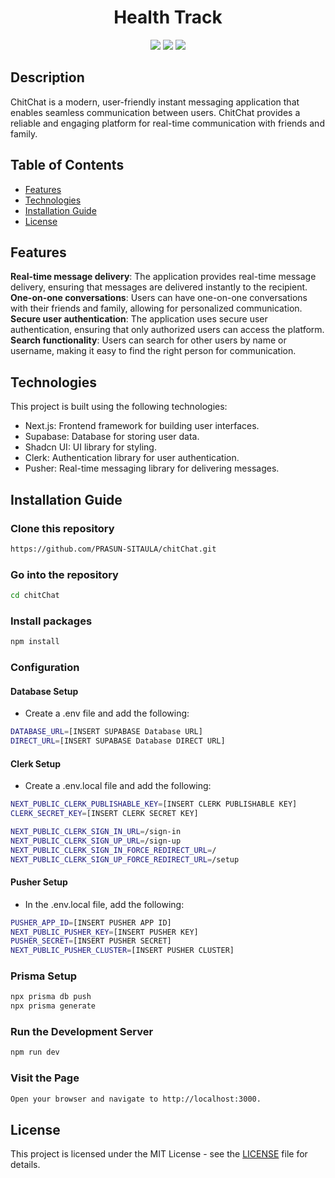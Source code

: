 <h1 align="center">Health Track</h1>
<p align="center">
  <img src="https://img.shields.io/badge/Next.js-black?logo=next.js&logoColor=white">
  <img src="https://img.shields.io/badge/Supabase-3FCF8E?logo=supabase&logoColor=fff">
  <img src="https://github.com/PRASUN-SITAULA/carbonWise/assets/89672957/106f3a07-d14a-4ee9-9e0c-c8cfbc635a79">
</p>

## Description
ChitChat is a modern, user-friendly instant messaging application that enables seamless communication between users.
ChitChat provides a reliable and engaging platform for real-time communication with friends and family.

## Table of Contents

- [Features](#features)
- [Technologies](#technologies)
- [Installation Guide](#installation-guide)
- [License](#license)

## Features

**Real-time message delivery**: The application provides real-time message delivery, ensuring that messages are delivered instantly to the recipient.
**One-on-one conversations**: Users can have one-on-one conversations with their friends and family, allowing for personalized communication.
**Secure user authentication**: The application uses secure user authentication, ensuring that only authorized users can access the platform.
**Search functionality**: Users can search for other users by name or username, making it easy to find the right person for communication.
## Technologies

This project is built using the following technologies:

- Next.js: Frontend framework for building user interfaces.
- Supabase: Database for storing user data.
- Shadcn UI: UI library for styling.
- Clerk: Authentication library for user authentication.
- Pusher: Real-time messaging library for delivering messages.

## Installation Guide

### Clone this repository
```bash
https://github.com/PRASUN-SITAULA/chitChat.git
```
### Go into the repository
```bash
cd chitChat
```
### Install packages
```bash
npm install
```
### Configuration
#### Database Setup
- Create a .env file and add the following:
```bash
DATABASE_URL=[INSERT SUPABASE Database URL]
DIRECT_URL=[INSERT SUPABASE Database DIRECT URL]
```

#### Clerk Setup
- Create a .env.local file and add the following:
```bash
NEXT_PUBLIC_CLERK_PUBLISHABLE_KEY=[INSERT CLERK PUBLISHABLE KEY]
CLERK_SECRET_KEY=[INSERT CLERK SECRET KEY]

NEXT_PUBLIC_CLERK_SIGN_IN_URL=/sign-in
NEXT_PUBLIC_CLERK_SIGN_UP_URL=/sign-up
NEXT_PUBLIC_CLERK_SIGN_IN_FORCE_REDIRECT_URL=/
NEXT_PUBLIC_CLERK_SIGN_UP_FORCE_REDIRECT_URL=/setup
```

#### Pusher Setup
- In the .env.local file, add the following:
```bash
PUSHER_APP_ID=[INSERT PUSHER APP ID]
NEXT_PUBLIC_PUSHER_KEY=[INSERT PUSHER KEY]
PUSHER_SECRET=[INSERT PUSHER SECRET]
NEXT_PUBLIC_PUSHER_CLUSTER=[INSERT PUSHER CLUSTER]
```

### Prisma Setup
```bash
npx prisma db push
npx prisma generate
```
### Run the Development Server
```bash
npm run dev
```
### Visit the Page
```bash
Open your browser and navigate to http://localhost:3000.
```

## License

This project is licensed under the MIT License - see the [LICENSE](LICENSE) file for details.
